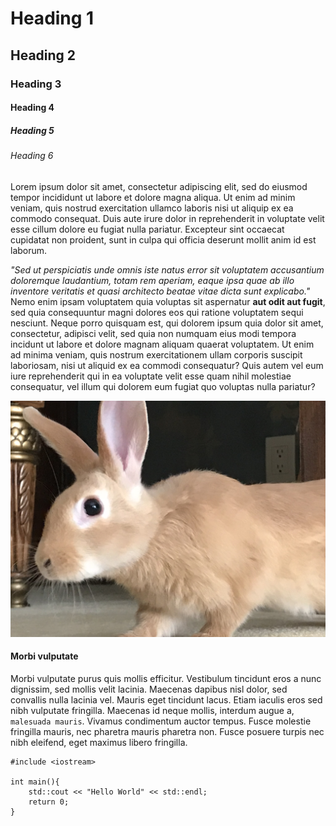 # <span class="span-underline">Heading 1</span>
## <span class="span-underline">Heading 2</span>
### <span class="span-underline">Heading 3</span>
#### <span class="span-underline">Heading 4</span>
##### <span class="span-underline">Heading 5</span>
###### <span class="span-underline">Heading 6</span>

Lorem ipsum dolor sit amet, consectetur adipiscing elit, sed do eiusmod tempor incididunt ut labore et dolore magna aliqua. Ut enim ad minim veniam, quis nostrud exercitation ullamco laboris nisi ut aliquip ex ea commodo consequat. Duis aute irure dolor in reprehenderit in voluptate velit esse cillum dolore eu fugiat nulla pariatur. Excepteur sint occaecat cupidatat non proident, sunt in culpa qui officia deserunt mollit anim id est laborum.

*"Sed ut perspiciatis unde omnis iste natus error sit voluptatem accusantium doloremque laudantium, totam rem aperiam, eaque ipsa quae ab illo inventore veritatis et quasi architecto beatae vitae dicta sunt explicabo."* Nemo enim ipsam voluptatem quia voluptas sit aspernatur **aut odit aut fugit**, sed quia consequuntur magni dolores eos qui ratione voluptatem sequi nesciunt. Neque porro quisquam est, qui dolorem ipsum quia dolor sit amet, consectetur, adipisci velit, sed quia non numquam eius modi tempora incidunt ut labore et dolore magnam aliquam quaerat voluptatem. Ut enim ad minima veniam, quis nostrum exercitationem ullam corporis suscipit laboriosam, nisi ut aliquid ex ea commodi consequatur? Quis autem vel eum iure reprehenderit qui in ea voluptate velit esse quam nihil molestiae consequatur, vel illum qui dolorem eum fugiat quo voluptas nulla pariatur?

![Test Image](/static/img/lucy.jpeg)

#### <span class="span-underline">Morbi vulputate</span>

Morbi vulputate purus quis mollis efficitur. Vestibulum tincidunt eros a nunc dignissim, sed mollis velit lacinia. Maecenas dapibus nisl dolor, sed convallis nulla lacinia vel. Mauris eget tincidunt lacus. Etiam iaculis eros sed nibh vulputate fringilla. Maecenas id neque mollis, interdum augue a, `malesuada mauris`. Vivamus condimentum auctor tempus. Fusce molestie fringilla mauris, nec pharetra mauris pharetra non. Fusce posuere turpis nec nibh eleifend, eget maximus libero fringilla.

``` {.lang-cpp}
#include <iostream>

int main(){
    std::cout << "Hello World" << std::endl;
    return 0;
}
```